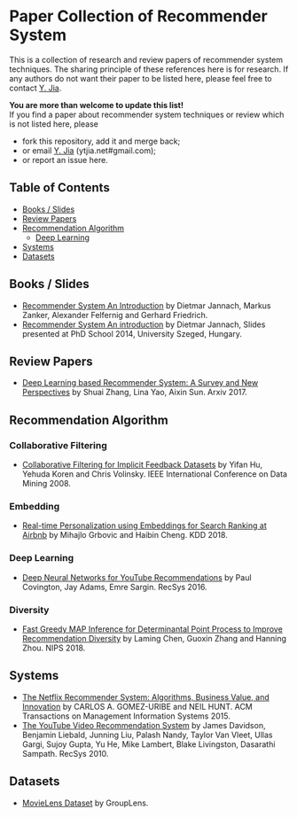 # Paper Collection of Recommender System
This is a collection of research and review papers of recommender system techniques. The sharing principle of these references here is for research. If any authors do not want their paper to be listed here, please feel free to contact [Y. Jia](http://ytjia.net).

**You are more than welcome to update this list!** <br>
If you find a paper about recommender system techniques or review which is not listed here, please
* fork this repository, add it and merge back;
* or email [Y. Jia](http://ytjia.net) (ytjia.net#gmail.com);
* or report an issue here.


## Table of Contents
* [Books / Slides](#books--slides)
* [Review Papers](#review-papers)
* [Recommendation Algorithm](#recommendation-algorithm)
  * [Deep Learning](#deep-learning)
* [Systems](#systems)
* [Datasets](#datasets)


## Books / Slides
* [Recommender System An Introduction](https://book.douban.com/subject/5410320/) by Dietmar Jannach, Markus Zanker, Alexander Felfernig and Gerhard Friedrich.
* [Recommender System An introduction](https://pdfs.semanticscholar.org/5d1d/d378962c7601526f65f69e408f8800a0d3c4.pdf) by Dietmar Jannach, Slides presented at PhD School 2014, University Szeged, Hungary.


## Review Papers
* [Deep Learning based Recommender System: A Survey and New Perspectives](https://arxiv.org/pdf/1707.07435.pdf) by Shuai Zhang, Lina Yao, Aixin Sun. Arxiv 2017.


## Recommendation Algorithm
### Collaborative Filtering
* [Collaborative Filtering for Implicit Feedback Datasets](https://github.com/ytjia/recommender-system-papers/blob/master/src/Collaborative%20Filtering%20for%20Implicit%20Feedback%20Datasets.pdf) by Yifan Hu, Yehuda Koren and Chris Volinsky. IEEE International Conference on Data Mining 2008.

### Embedding
* [Real-time Personalization using Embeddings for Search Ranking at Airbnb](https://github.com/ytjia/recommender-system-papers/blob/master/src/Real-time%20Personalization%20using%20Embeddings%20for%20Search%20Ranking%20at%20Airbnb.pdf) by Mihajlo Grbovic and Haibin Cheng. KDD 2018.

### Deep Learning
* [Deep Neural Networks for YouTube Recommendations](http://delivery.acm.org/10.1145/2960000/2959190/p191-covington.pdf) by Paul Covington, Jay Adams, Emre Sargin. RecSys 2016.

### Diversity
* [Fast Greedy MAP Inference for Determinantal Point Process to Improve Recommendation Diversity](https://github.com/ytjia/recommender-system-papers/blob/master/src/Fast%20Greedy%20MAP%20Inference%20for%20Determinantal%20Point%20Process%20to%20Improve%20Recommendation%20Diversity.pdf) by Laming Chen, Guoxin Zhang and Hanning Zhou. NIPS 2018.


## Systems
* [The Netflix Recommender System: Algorithms, Business Value,
and Innovation](https://github.com/ytjia/recommender-system-papers/blob/master/src/The%20Netflix%20Recommender%20System%20Algorithms%2C%20Business%20Value%2C%20and%20Innovation.pdf) by CARLOS A. GOMEZ-URIBE and NEIL HUNT. ACM Transactions on Management Information Systems 2015.
* [The YouTube Video Recommendation System](https://github.com/ytjia/recommender-system-papers/blob/master/src/The%20YouTube%20Video%20Recommendation%20System.pdf) by James Davidson, Benjamin Liebald, Junning Liu, Palash Nandy, Taylor Van Vleet, Ullas Gargi, Sujoy Gupta, Yu He, Mike Lambert, Blake Livingston, Dasarathi Sampath. RecSys 2010.


## Datasets
* [MovieLens Dataset](https://grouplens.org/datasets/movielens/) by GroupLens.

